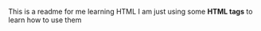 <p>
    This is a readme for me learning HTML
    I am just using some <b>HTML tags</b> to learn how to use them
</p>
